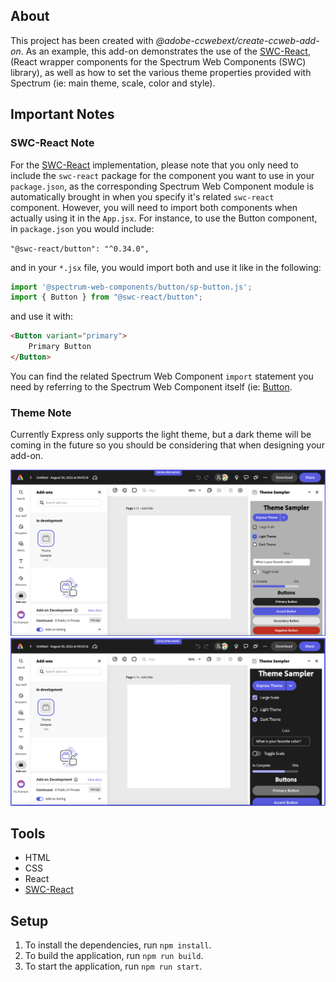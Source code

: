 ## About

This project has been created with _@adobe-ccwebext/create-ccweb-add-on_. As an example, this add-on demonstrates the use of the [SWC-React](https://opensource.adobe.com/spectrum-web-components/using-swc-react/), (React wrapper components for the Spectrum Web Components (SWC) library), as well as how to set the various theme properties provided with Spectrum (ie: main theme, scale, color and style). 

## Important Notes
### SWC-React Note
For the [SWC-React](https://opensource.adobe.com/spectrum-web-components/using-swc-react/) implementation, please note that you only need to include the `swc-react` package for the component you want to use in your `package.json`, as the corresponding Spectrum Web Component module is automatically brought in when you specify it's related `swc-react` component. However, you will need to import both components when actually using it in the `App.jsx`. For instance, to use the Button component, in `package.json` you would include:

`"@swc-react/button": "^0.34.0",`

and in your `*.jsx` file, you would import both and use it like in the following:

```js
import '@spectrum-web-components/button/sp-button.js';
import { Button } from "@swc-react/button";
```

and use it with:
```html
<Button variant="primary">
    Primary Button
</Button>
```

You can find the related Spectrum Web Component `import` statement you need by referring to the Spectrum Web Component itself (ie: [Button](https://opensource.adobe.com/spectrum-web-components/components/button/).

### Theme Note
Currently Express only supports the light theme, but a dark theme will be coming in the future so you should be considering that when designing your add-on.

![light theme screenshot](./light-theme.png)
![dark theme screenshot](./dark-theme-large.png)

## Tools

-   HTML
-   CSS
-   React
-   [SWC-React](https://opensource.adobe.com/spectrum-web-components/using-swc-react/) 

## Setup

1. To install the dependencies, run `npm install`.
2. To build the application, run `npm run build`.
3. To start the application, run `npm run start`.
